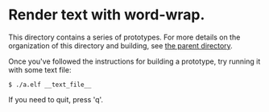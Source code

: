 # Render text with word-wrap.

This directory contains a series of prototypes. For more details on the
organization of this directory and building, see [the parent directory](..).

Once you've followed the instructions for building a prototype, try running it
with some text file:

```
$ ./a.elf __text_file__
```

If you need to quit, press 'q'.
